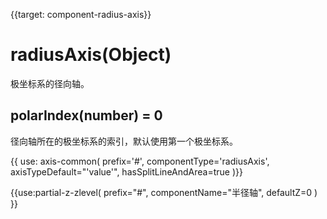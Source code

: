 
{{target: component-radius-axis}}

# radiusAxis(Object)

极坐标系的径向轴。

## polarIndex(number) = 0

径向轴所在的极坐标系的索引，默认使用第一个极坐标系。

{{ use: axis-common(
    prefix='#',
    componentType='radiusAxis',
    axisTypeDefault="'value'",
    hasSplitLineAndArea=true
)}}


{{use:partial-z-zlevel(
    prefix="#",
    componentName="半径轴",
    defaultZ=0
) }}
